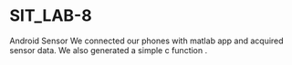 # SIT_LAB-8
Android Sensor
We connected our phones with matlab app and acquired sensor data.
We also generated a simple c function .
 

